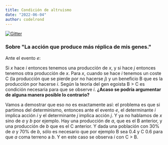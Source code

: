 ```yaml
---
title: Condición de altruismo
date: "2022-06-04"
author: codelrond
---
```


[![Gitter](https://badges.gitter.im/logic-replication/community.svg)](https://gitter.im/logic-replication/community?utm_source=badge&utm_medium=badge&utm_campaign=pr-badge)

### Sobre "La acción que produce más réplica de mis genes."

Ante el evento _e_: 

Si _x_ hace _i_ entonces tenemos una producción de _x_, y si hace _j_ entonces tenemos otra producción de _x_. Para _x_, cuando se hace _i_ tenemos un coste C (la producción que se pierde por no hacerse _j_) y un beneficio B que es la producción por hacerse _i_. Según la teoría del gen egoista B > C es condición necesaria para que se observe _i_. **¿Acaso se podría argumentar de alguna manera posible lo contrario?**

Vamos a demostrar que eso no es exactamente así: el problema es que si partimos del determinismo, entonces ante el evento _e_, el determinante _i_ implica acción _i_ y el determinante _j_ implica acción _j_. Y ya no hablamos de _x_ sino de _a_ y _b_ por ejemplo. Hay una producción de _a_, que es el B anterior, y una producción de _b_ que es el C anterior. Y dada una población con 30% de _a_ y 70% de _b_, sólo es necesario que por ejemplo B sea 0.4 y C 0.6 para que _a_ coma terreno a _b_. Y en este caso se observa _i_ con C > B.
